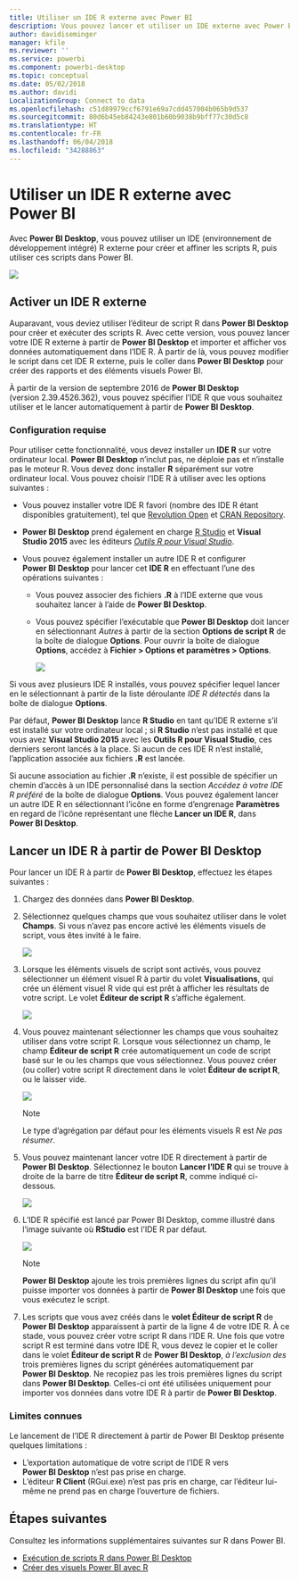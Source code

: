 ```yaml
---
title: Utiliser un IDE R externe avec Power BI
description: Vous pouvez lancer et utiliser un IDE externe avec Power BI.
author: davidiseminger
manager: kfile
ms.reviewer: ''
ms.service: powerbi
ms.component: powerbi-desktop
ms.topic: conceptual
ms.date: 05/02/2018
ms.author: davidi
LocalizationGroup: Connect to data
ms.openlocfilehash: c51d89979ccf6791e69a7cdd457004b065b9d537
ms.sourcegitcommit: 80d6b45eb84243e801b60b9038b9bff77c30d5c8
ms.translationtype: HT
ms.contentlocale: fr-FR
ms.lasthandoff: 06/04/2018
ms.locfileid: "34288863"
---
```

# <a name="use-an-external-r-ide-with-power-bi"></a>Utiliser un IDE R externe avec Power BI
Avec **Power BI Desktop**, vous pouvez utiliser un IDE (environnement de développement intégré) R externe pour créer et affiner les scripts R, puis utiliser ces scripts dans Power BI.

![](media/desktop-r-ide/r-ide_1a.png)

## <a name="enable-an-external-r-ide"></a>Activer un IDE R externe
Auparavant, vous deviez utiliser l’éditeur de script R dans **Power BI Desktop** pour créer et exécuter des scripts R. Avec cette version, vous pouvez lancer votre IDE R externe à partir de **Power BI Desktop** et importer et afficher vos données automatiquement dans l’IDE R. À partir de là, vous pouvez modifier le script dans cet IDE R externe, puis le coller dans **Power BI Desktop** pour créer des rapports et des éléments visuels Power BI.

À partir de la version de septembre 2016 de **Power BI Desktop** (version 2.39.4526.362), vous pouvez spécifier l’IDE R que vous souhaitez utiliser et le lancer automatiquement à partir de **Power BI Desktop**.

### <a name="requirements"></a>Configuration requise
Pour utiliser cette fonctionnalité, vous devez installer un **IDE R** sur votre ordinateur local. **Power BI Desktop** n’inclut pas, ne déploie pas et n’installe pas le moteur R. Vous devez donc installer **R** séparément sur votre ordinateur local. Vous pouvez choisir l’IDE R à utiliser avec les options suivantes :

* Vous pouvez installer votre IDE R favori (nombre des IDE R étant disponibles gratuitement), tel que [Revolution Open](https://mran.revolutionanalytics.com/download/) et [CRAN Repository](https://cran.r-project.org/bin/windows/base/).
* **Power BI Desktop** prend également en charge [R Studio](https://www.rstudio.com/) et **Visual Studio 2015** avec les éditeurs [*Outils R pour Visual Studio*](https://beta.visualstudio.com/vs/rtvs/).
* Vous pouvez également installer un autre IDE R et configurer **Power BI Desktop** pour lancer cet **IDE R** en effectuant l’une des opérations suivantes :
  
  * Vous pouvez associer des fichiers **.R** à l’IDE externe que vous souhaitez lancer à l’aide de **Power BI Desktop**.
  * Vous pouvez spécifier l’exécutable que **Power BI Desktop** doit lancer en sélectionnant *Autres* à partir de la section **Options de script R** de la boîte de dialogue **Options**. Pour ouvrir la boîte de dialogue **Options**, accédez à **Fichier > Options et paramètres > Options**.
    
    ![](media/desktop-r-ide/r-ide_1b.png)

Si vous avez plusieurs IDE R installés, vous pouvez spécifier lequel lancer en le sélectionnant à partir de la liste déroulante *IDE R détectés* dans la boîte de dialogue **Options**.

Par défaut, **Power BI Desktop** lance **R Studio** en tant qu’IDE R externe s’il est installé sur votre ordinateur local ; si **R Studio** n’est pas installé et que vous avez **Visual Studio 2015** avec les **Outils R pour Visual Studio**, ces derniers seront lancés à la place. Si aucun de ces IDE R n’est installé, l’application associée aux fichiers **.R** est lancée.

Si aucune association au fichier **.R** n’existe, il est possible de spécifier un chemin d’accès à un IDE personnalisé dans la section *Accédez à votre IDE R préféré* de la boîte de dialogue **Options**. Vous pouvez également lancer un autre IDE R en sélectionnant l’icône en forme d’engrenage **Paramètres** en regard de l’icône représentant une flèche **Lancer un IDE R**, dans **Power BI Desktop**.

## <a name="launch-an-r-ide-from-power-bi-desktop"></a>Lancer un IDE R à partir de Power BI Desktop
Pour lancer un IDE R à partir de **Power BI Desktop**, effectuez les étapes suivantes :

1. Chargez des données dans **Power BI Desktop**.
2. Sélectionnez quelques champs que vous souhaitez utiliser dans le volet **Champs**. Si vous n’avez pas encore activé les éléments visuels de script, vous êtes invité à le faire.
   
   ![](media/desktop-r-ide/r-ide_3.png)
3. Lorsque les éléments visuels de script sont activés, vous pouvez sélectionner un élément visuel R à partir du volet **Visualisations**, qui crée un élément visuel R vide qui est prêt à afficher les résultats de votre script. Le volet **Éditeur de script R** s’affiche également.
   
   ![](media/desktop-r-ide/r-ide_4.png)
4. Vous pouvez maintenant sélectionner les champs que vous souhaitez utiliser dans votre script R. Lorsque vous sélectionnez un champ, le champ **Éditeur de script R** crée automatiquement un code de script basé sur le ou les champs que vous sélectionnez. Vous pouvez créer (ou coller) votre script R directement dans le volet **Éditeur de script R**, ou le laisser vide.
   
   ![](media/desktop-r-ide/r-ide_5.png)
   
   > [!NOTE]
   > Le type d’agrégation par défaut pour les éléments visuels R est *Ne pas résumer*.
   > 
   > 
5. Vous pouvez maintenant lancer votre IDE R directement à partir de **Power BI Desktop**. Sélectionnez le bouton **Lancer l’IDE R** qui se trouve à droite de la barre de titre **Éditeur de script R**, comme indiqué ci-dessous.
   
   ![](media/desktop-r-ide/r-ide_6.png)
6. L’IDE R spécifié est lancé par Power BI Desktop, comme illustré dans l’image suivante où **RStudio** est l’IDE R par défaut.
   
   ![](media/desktop-r-ide/r-ide_7.png)
   
   > [!NOTE]
   > **Power BI Desktop** ajoute les trois premières lignes du script afin qu’il puisse importer vos données à partir de **Power BI Desktop** une fois que vous exécutez le script.
   > 
   > 
7. Les scripts que vous avez créés dans le **volet Éditeur de script R** de **Power BI Desktop** apparaissent à partir de la ligne 4 de votre IDE R. À ce stade, vous pouvez créer votre script R dans l’IDE R. Une fois que votre script R est terminé dans votre IDE R, vous devez le copier et le coller dans le volet **Éditeur de script R** de **Power BI Desktop**, *à l’exclusion des* trois premières lignes du script générées automatiquement par **Power BI Desktop**. Ne recopiez pas les trois premières lignes du script dans **Power BI Desktop**. Celles-ci ont été utilisées uniquement pour importer vos données dans votre IDE R à partir de **Power BI Desktop**.

### <a name="known-limitations"></a>Limites connues
Le lancement de l’IDE R directement à partir de Power BI Desktop présente quelques limitations :

* L’exportation automatique de votre script de l’IDE R vers **Power BI Desktop** n’est pas prise en charge.
* L’éditeur **R Client** (RGui.exe) n’est pas pris en charge, car l’éditeur lui-même ne prend pas en charge l’ouverture de fichiers.

## <a name="next-steps"></a>Étapes suivantes
Consultez les informations supplémentaires suivantes sur R dans Power BI.

* [Exécution de scripts R dans Power BI Desktop](desktop-r-scripts.md)
* [Créer des visuels Power BI avec R](desktop-r-visuals.md)

